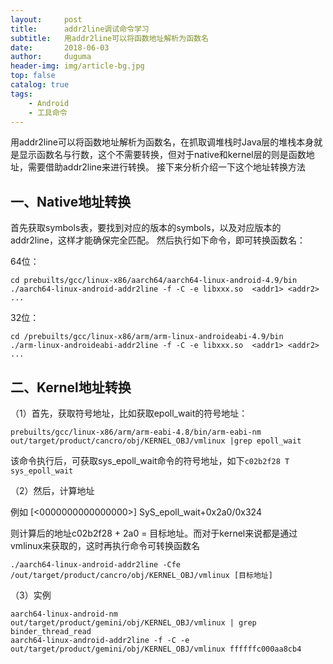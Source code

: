 ```yaml
---
layout:     post
title:      addr2line调试命令学习
subtitle:   用addr2line可以将函数地址解析为函数名
date:       2018-06-03
author:     duguma
header-img: img/article-bg.jpg
top: false
catalog: true
tags:
    - Android
    - 工具命令
---  
```


用addr2line可以将函数地址解析为函数名，在抓取调堆栈时Java层的堆栈本身就是显示函数名与行数，这个不需要转换，但对于native和kernel层的则是函数地址，需要借助addr2line来进行转换。 接下来分析介绍一下这个地址转换方法

<h2 id="一native地址转换">一、Native地址转换</h2>
<p>首先获取symbols表，要找到对应的版本的symbols，以及对应版本的addr2line，这样才能确保完全匹配。
然后执行如下命令，即可转换函数名：</p>

<p>64位：</p>

<div class="language-plaintext highlighter-rouge"><div class="highlight"><pre class="highlight"><code>cd prebuilts/gcc/linux-x86/aarch64/aarch64-linux-android-4.9/bin
./aarch64-linux-android-addr2line -f -C -e libxxx.so  &lt;addr1&gt; &lt;addr2&gt; ...
</code></pre></div></div>

<p>32位：</p>

<div class="language-plaintext highlighter-rouge"><div class="highlight"><pre class="highlight"><code>cd /prebuilts/gcc/linux-x86/arm/arm-linux-androideabi-4.9/bin
./arm-linux-androideabi-addr2line -f -C -e libxxx.so  &lt;addr1&gt; &lt;addr2&gt; ...
</code></pre></div></div>

<h2 id="二kernel地址转换">二、Kernel地址转换</h2>

<p>（1）首先，获取符号地址，比如获取epoll_wait的符号地址：</p>

<div class="language-plaintext highlighter-rouge"><div class="highlight"><pre class="highlight"><code>prebuilts/gcc/linux-x86/arm/arm-eabi-4.8/bin/arm-eabi-nm  out/target/product/cancro/obj/KERNEL_OBJ/vmlinux |grep epoll_wait
</code></pre></div></div>

<p>该命令执行后，可获取sys_epoll_wait命令的符号地址，如下<code class="language-plaintext highlighter-rouge">c02b2f28 T sys_epoll_wait</code></p>

<p>（2）然后，计算地址</p>

<p>例如 [&lt;0000000000000000&gt;] SyS_epoll_wait+0x2a0/0x324</p>

<p>则计算后的地址c02b2f28 + 2a0 = 目标地址。而对于kernel来说都是通过vmlinux来获取的，这时再执行命令可转换函数名</p>

<div class="language-plaintext highlighter-rouge"><div class="highlight"><pre class="highlight"><code>./aarch64-linux-android-addr2line -Cfe  /out/target/product/cancro/obj/KERNEL_OBJ/vmlinux [目标地址]
</code></pre></div></div>

<p>（3）实例</p>

<pre class="highlight"><code>aarch64-linux-android-nm out/target/product/gemini/obj/KERNEL_OBJ/vmlinux | grep binder_thread_read
aarch64-linux-android-addr2line -f -C -e out/target/product/gemini/obj/KERNEL_OBJ/vmlinux ffffffc000aa8cb4
</code></pre>